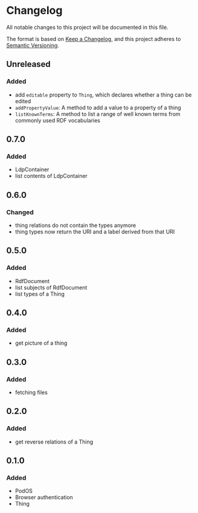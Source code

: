 # Changelog

All notable changes to this project will be documented in this file.

The format is based on [Keep a Changelog](https://keepachangelog.com/en/1.0.0/), and this project adheres to [Semantic Versioning](https://semver.org/spec/v2.0.0.html).

## Unreleased

### Added

- add `editable` property to `Thing`, which declares whether a thing can be edited
- `addPropertyValue`: A method to add a value to a property of a thing 
- `listKnownTerms`: A method to list a range of well known terms from commonly used RDF vocabularies

## 0.7.0

### Added

- LdpContainer
- list contents of LdpContainer

## 0.6.0

### Changed

- thing relations do not contain the types anymore
- thing types now return the URI and a label derived from that URI

## 0.5.0

### Added

- RdfDocument
- list subjects of RdfDocument
- list types of a Thing

## 0.4.0

### Added

- get picture of a thing 

## 0.3.0

### Added

- fetching files

## 0.2.0

### Added

- get reverse relations of a Thing

## 0.1.0

### Added

- PodOS
- Browser authentication
- Thing
